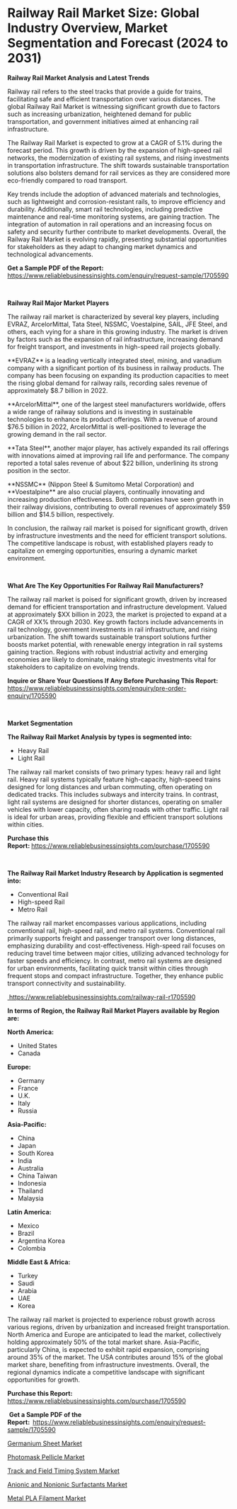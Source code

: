 <p><h1>Railway Rail Market Size: Global Industry Overview, Market Segmentation and Forecast (2024 to 2031)</h1></p><p><strong>Railway Rail Market Analysis and Latest Trends</strong></p>
<p><p>Railway rail refers to the steel tracks that provide a guide for trains, facilitating safe and efficient transportation over various distances. The global Railway Rail Market is witnessing significant growth due to factors such as increasing urbanization, heightened demand for public transportation, and government initiatives aimed at enhancing rail infrastructure.</p><p>The Railway Rail Market is expected to grow at a CAGR of 5.1% during the forecast period. This growth is driven by the expansion of high-speed rail networks, the modernization of existing rail systems, and rising investments in transportation infrastructure. The shift towards sustainable transportation solutions also bolsters demand for rail services as they are considered more eco-friendly compared to road transport.</p><p>Key trends include the adoption of advanced materials and technologies, such as lightweight and corrosion-resistant rails, to improve efficiency and durability. Additionally, smart rail technologies, including predictive maintenance and real-time monitoring systems, are gaining traction. The integration of automation in rail operations and an increasing focus on safety and security further contribute to market developments. Overall, the Railway Rail Market is evolving rapidly, presenting substantial opportunities for stakeholders as they adapt to changing market dynamics and technological advancements.</p></p>
<p><strong>Get a Sample PDF of the Report:&nbsp;</strong> <a href="https://www.reliablebusinessinsights.com/enquiry/request-sample/1705590?utm_campaign=1727&utm_medium=2&utm_source=Github&utm_content=ia&utm_term=30102024&utm_id=railway-rail">https://www.reliablebusinessinsights.com/enquiry/request-sample/1705590</a></p>
<p>&nbsp;</p>
<p><strong>Railway Rail Major Market Players</strong></p>
<p><p>The railway rail market is characterized by several key players, including EVRAZ, ArcelorMittal, Tata Steel, NSSMC, Voestalpine, SAIL, JFE Steel, and others, each vying for a share in this growing industry. The market is driven by factors such as the expansion of rail infrastructure, increasing demand for freight transport, and investments in high-speed rail projects globally.</p><p>**EVRAZ** is a leading vertically integrated steel, mining, and vanadium company with a significant portion of its business in railway products. The company has been focusing on expanding its production capacities to meet the rising global demand for railway rails, recording sales revenue of approximately $8.7 billion in 2022.</p><p>**ArcelorMittal**, one of the largest steel manufacturers worldwide, offers a wide range of railway solutions and is investing in sustainable technologies to enhance its product offerings. With a revenue of around $76.5 billion in 2022, ArcelorMittal is well-positioned to leverage the growing demand in the rail sector.</p><p>**Tata Steel**, another major player, has actively expanded its rail offerings with innovations aimed at improving rail life and performance. The company reported a total sales revenue of about $22 billion, underlining its strong position in the sector.</p><p>**NSSMC** (Nippon Steel & Sumitomo Metal Corporation) and **Voestalpine** are also crucial players, continually innovating and increasing production effectiveness. Both companies have seen growth in their railway divisions, contributing to overall revenues of approximately $59 billion and $14.5 billion, respectively.</p><p>In conclusion, the railway rail market is poised for significant growth, driven by infrastructure investments and the need for efficient transport solutions. The competitive landscape is robust, with established players ready to capitalize on emerging opportunities, ensuring a dynamic market environment.</p></p>
<p>&nbsp;</p>
<p><strong>What Are The Key Opportunities For Railway Rail Manufacturers?</strong></p>
<p><p>The railway rail market is poised for significant growth, driven by increased demand for efficient transportation and infrastructure development. Valued at approximately $XX billion in 2023, the market is projected to expand at a CAGR of XX% through 2030. Key growth factors include advancements in rail technology, government investments in rail infrastructure, and rising urbanization. The shift towards sustainable transport solutions further boosts market potential, with renewable energy integration in rail systems gaining traction. Regions with robust industrial activity and emerging economies are likely to dominate, making strategic investments vital for stakeholders to capitalize on evolving trends.</p></p>
<p><strong>Inquire or Share Your Questions If Any Before Purchasing This Report:</strong> <a href="https://www.reliablebusinessinsights.com/enquiry/pre-order-enquiry/1705590?utm_campaign=1727&utm_medium=2&utm_source=Github&utm_content=ia&utm_term=30102024&utm_id=railway-rail">https://www.reliablebusinessinsights.com/enquiry/pre-order-enquiry/1705590</a></p>
<p>&nbsp;</p>
<p><strong>Market Segmentation</strong></p>
<p><strong>The Railway Rail Market Analysis by types is segmented into:</strong></p>
<p><ul><li>Heavy Rail</li><li>Light Rail</li></ul></p>
<p><p>The railway rail market consists of two primary types: heavy rail and light rail. Heavy rail systems typically feature high-capacity, high-speed trains designed for long distances and urban commuting, often operating on dedicated tracks. This includes subways and intercity trains. In contrast, light rail systems are designed for shorter distances, operating on smaller vehicles with lower capacity, often sharing roads with other traffic. Light rail is ideal for urban areas, providing flexible and efficient transport solutions within cities.</p></p>
<p><strong>Purchase this Report:&nbsp;</strong><a href="https://www.reliablebusinessinsights.com/purchase/1705590?utm_campaign=1727&utm_medium=2&utm_source=Github&utm_content=ia&utm_term=30102024&utm_id=railway-rail">https://www.reliablebusinessinsights.com/purchase/1705590</a></p>
<p>&nbsp;</p>
<p><strong>The Railway Rail Market Industry Research by Application is segmented into:</strong></p>
<p><ul><li>Conventional Rail</li><li>High-speed Rail</li><li>Metro Rail</li></ul></p>
<p><p>The railway rail market encompasses various applications, including conventional rail, high-speed rail, and metro rail systems. Conventional rail primarily supports freight and passenger transport over long distances, emphasizing durability and cost-effectiveness. High-speed rail focuses on reducing travel time between major cities, utilizing advanced technology for faster speeds and efficiency. In contrast, metro rail systems are designed for urban environments, facilitating quick transit within cities through frequent stops and compact infrastructure. Together, they enhance public transport connectivity and sustainability.</p></p>
<p><a href="https://www.reliablebusinessinsights.com/railway-rail-r1705590?utm_campaign=1727&utm_medium=2&utm_source=Github&utm_content=ia&utm_term=30102024&utm_id=railway-rail">&nbsp;https://www.reliablebusinessinsights.com/railway-rail-r1705590</a></p>
<p><strong>In terms of Region, the Railway Rail Market Players available by Region are:</strong></p>
<p>
    <p> <strong> North America: </strong>
        <ul>
            <li>United States</li>
            <li>Canada</li>
        </ul>
        </p> 
    <p> <strong> Europe: </strong>
        <ul>
            <li>Germany</li>
            <li>France</li>
            <li>U.K.</li>
            <li>Italy</li>
            <li>Russia</li>
        </ul>
        </p> 
    <p> <strong> Asia-Pacific: </strong>
        <ul>
            <li>China</li>
            <li>Japan</li>
            <li>South Korea</li>
            <li>India</li>
            <li>Australia</li>
            <li>China Taiwan</li>
            <li>Indonesia</li>
            <li>Thailand</li>
            <li>Malaysia</li>
        </ul>
        </p> 
    <p> <strong> Latin America: </strong>
        <ul>
            <li>Mexico</li>
            <li>Brazil</li>
            <li>Argentina Korea</li>
            <li>Colombia</li>
        </ul>
        </p> 
    <p> <strong> Middle East & Africa: </strong>
        <ul>
            <li>Turkey</li>
            <li>Saudi</li>
            <li>Arabia</li>
            <li>UAE</li>
            <li>Korea</li>
        </ul>
    </p>
    </p>
<p><p>The railway rail market is projected to experience robust growth across various regions, driven by urbanization and increased freight transportation. North America and Europe are anticipated to lead the market, collectively holding approximately 50% of the total market share. Asia-Pacific, particularly China, is expected to exhibit rapid expansion, comprising around 35% of the market. The USA contributes around 15% of the global market share, benefiting from infrastructure investments. Overall, the regional dynamics indicate a competitive landscape with significant opportunities for growth.</p></p>
<p><strong>Purchase this Report: </strong><a href="https://www.reliablebusinessinsights.com/purchase/1705590?utm_campaign=1727&utm_medium=2&utm_source=Github&utm_content=ia&utm_term=30102024&utm_id=railway-rail">https://www.reliablebusinessinsights.com/purchase/1705590</a></p>
<p>&nbsp;<strong>Get a Sample PDF of the Report:&nbsp;&nbsp;</strong><a href="https://www.reliablebusinessinsights.com/enquiry/request-sample/1705590?utm_campaign=1727&utm_medium=2&utm_source=Github&utm_content=ia&utm_term=30102024&utm_id=railway-rail">https://www.reliablebusinessinsights.com/enquiry/request-sample/1705590</a></p>
<p><strong></strong></p>
<p><p><a href="https://www.linkedin.com/pulse/germanium-sheet-market-global-insights-regional-analysis-kvj4e?utm_campaign=1727&utm_medium=2&utm_source=Github&utm_content=ia&utm_term=30102024&utm_id=railway-rail">Germanium Sheet Market</a></p><p><a href="https://www.linkedin.com/pulse/market-insights-global-photomask-pellicle-forecast-innovation-mp5uf?utm_campaign=1727&utm_medium=2&utm_source=Github&utm_content=ia&utm_term=30102024&utm_id=railway-rail">Photomask Pellicle Market</a></p><p><a href="https://www.linkedin.com/pulse/track-field-timing-system-market-outlook-share-analysis-growth-tznsf?utm_campaign=1727&utm_medium=2&utm_source=Github&utm_content=ia&utm_term=30102024&utm_id=railway-rail">Track and Field Timing System Market</a></p><p><a href="https://github.com/mauripalmi/Market-Research-Report-List-5/blob/main/anionic-and-nonionic-surfactants-market.md?utm_campaign=1727&utm_medium=2&utm_source=Github&utm_content=ia&utm_term=30102024&utm_id=railway-rail">Anionic and Nonionic Surfactants Market</a></p><p><a href="https://www.linkedin.com/pulse/metal-pla-filament-market-global-share-ranking-overall-sales-2owpf?utm_campaign=1727&utm_medium=2&utm_source=Github&utm_content=ia&utm_term=30102024&utm_id=railway-rail">Metal PLA Filament Market</a></p></p>